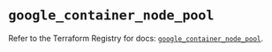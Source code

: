 # `google_container_node_pool`

Refer to the Terraform Registry for docs: [`google_container_node_pool`](https://registry.terraform.io/providers/hashicorp/google/5.38.0/docs/resources/container_node_pool).
